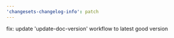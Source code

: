 ```yaml
---
'changesets-changelog-info': patch
---
```


fix: update 'update-doc-version' workflow to latest good version
